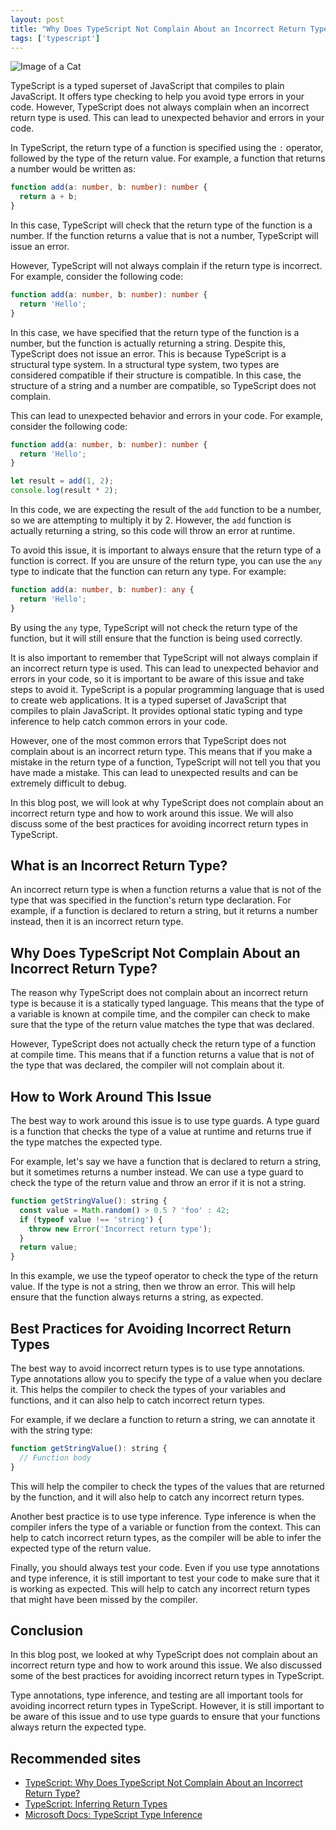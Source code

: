 ```yaml
---
layout: post
title: "Why Does TypeScript Not Complain About an Incorrect Return Type?"
tags: ['typescript']
---
```


![Image of a Cat](http://source.unsplash.com/1600x900/?cat)

TypeScript is a typed superset of JavaScript that compiles to plain JavaScript. It offers type checking to help you avoid type errors in your code. However, TypeScript does not always complain when an incorrect return type is used. This can lead to unexpected behavior and errors in your code.

In TypeScript, the return type of a function is specified using the `:` operator, followed by the type of the return value. For example, a function that returns a number would be written as:

```typescript
function add(a: number, b: number): number {
  return a + b;
}
```

In this case, TypeScript will check that the return type of the function is a number. If the function returns a value that is not a number, TypeScript will issue an error.

However, TypeScript will not always complain if the return type is incorrect. For example, consider the following code:

```typescript
function add(a: number, b: number): number {
  return 'Hello';
}
```

In this case, we have specified that the return type of the function is a number, but the function is actually returning a string. Despite this, TypeScript does not issue an error. This is because TypeScript is a structural type system. In a structural type system, two types are considered compatible if their structure is compatible. In this case, the structure of a string and a number are compatible, so TypeScript does not complain.

This can lead to unexpected behavior and errors in your code. For example, consider the following code:

```typescript
function add(a: number, b: number): number {
  return 'Hello';
}

let result = add(1, 2);
console.log(result * 2);
```

In this code, we are expecting the result of the `add` function to be a number, so we are attempting to multiply it by 2. However, the `add` function is actually returning a string, so this code will throw an error at runtime.

To avoid this issue, it is important to always ensure that the return type of a function is correct. If you are unsure of the return type, you can use the `any` type to indicate that the function can return any type. For example:

```typescript
function add(a: number, b: number): any {
  return 'Hello';
}
```

By using the `any` type, TypeScript will not check the return type of the function, but it will still ensure that the function is being used correctly.

It is also important to remember that TypeScript will not always complain if an incorrect return type is used. This can lead to unexpected behavior and errors in your code, so it is important to be aware of this issue and take steps to avoid it.
TypeScript is a popular programming language that is used to create web applications. It is a typed superset of JavaScript that compiles to plain JavaScript. It provides optional static typing and type inference to help catch common errors in your code.

However, one of the most common errors that TypeScript does not complain about is an incorrect return type. This means that if you make a mistake in the return type of a function, TypeScript will not tell you that you have made a mistake. This can lead to unexpected results and can be extremely difficult to debug.

In this blog post, we will look at why TypeScript does not complain about an incorrect return type and how to work around this issue. We will also discuss some of the best practices for avoiding incorrect return types in TypeScript.

## What is an Incorrect Return Type?
An incorrect return type is when a function returns a value that is not of the type that was specified in the function's return type declaration. For example, if a function is declared to return a string, but it returns a number instead, then it is an incorrect return type.

## Why Does TypeScript Not Complain About an Incorrect Return Type?
The reason why TypeScript does not complain about an incorrect return type is because it is a statically typed language. This means that the type of a variable is known at compile time, and the compiler can check to make sure that the type of the return value matches the type that was declared.

However, TypeScript does not actually check the return type of a function at compile time. This means that if a function returns a value that is not of the type that was declared, the compiler will not complain about it.

## How to Work Around This Issue
The best way to work around this issue is to use type guards. A type guard is a function that checks the type of a value at runtime and returns true if the type matches the expected type.

For example, let's say we have a function that is declared to return a string, but it sometimes returns a number instead. We can use a type guard to check the type of the return value and throw an error if it is not a string.

```javascript
function getStringValue(): string {
  const value = Math.random() > 0.5 ? 'foo' : 42;
  if (typeof value !== 'string') {
    throw new Error('Incorrect return type');
  }
  return value;
}
```

In this example, we use the typeof operator to check the type of the return value. If the type is not a string, then we throw an error. This will help ensure that the function always returns a string, as expected.

## Best Practices for Avoiding Incorrect Return Types
The best way to avoid incorrect return types is to use type annotations. Type annotations allow you to specify the type of a value when you declare it. This helps the compiler to check the types of your variables and functions, and it can also help to catch incorrect return types.

For example, if we declare a function to return a string, we can annotate it with the string type:

```javascript
function getStringValue(): string {
  // Function body
}
```

This will help the compiler to check the types of the values that are returned by the function, and it will also help to catch any incorrect return types.

Another best practice is to use type inference. Type inference is when the compiler infers the type of a variable or function from the context. This can help to catch incorrect return types, as the compiler will be able to infer the expected type of the return value.

Finally, you should always test your code. Even if you use type annotations and type inference, it is still important to test your code to make sure that it is working as expected. This will help to catch any incorrect return types that might have been missed by the compiler.

## Conclusion
In this blog post, we looked at why TypeScript does not complain about an incorrect return type and how to work around this issue. We also discussed some of the best practices for avoiding incorrect return types in TypeScript.

Type annotations, type inference, and testing are all important tools for avoiding incorrect return types in TypeScript. However, it is still important to be aware of this issue and to use type guards to ensure that your functions always return the expected type.
## Recommended sites

- [TypeScript: Why Does TypeScript Not Complain About an Incorrect Return Type?](https://www.typescriptlang.org/docs/handbook/basic-types.html#why-does-typescript-not-complain-about-an-incorrect-return-type)
- [TypeScript: Inferring Return Types](https://www.typescriptlang.org/docs/handbook/basic-types.html#inferring-return-types)
- [Microsoft Docs: TypeScript Type Inference](https://docs.microsoft.com/en-us/typescript/language-reference/type-inference)